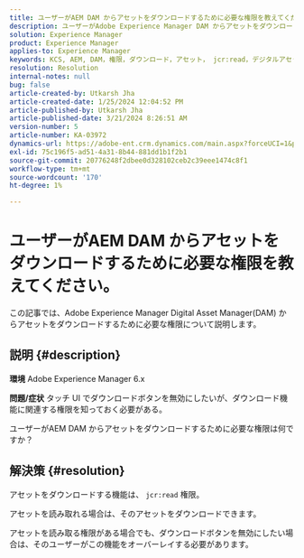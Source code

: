 ```yaml
---
title: ユーザーがAEM DAM からアセットをダウンロードするために必要な権限を教えてください。
description: ユーザーがAdobe Experience Manager DAM からアセットをダウンロードするために必要な権限について説明します。
solution: Experience Manager
product: Experience Manager
applies-to: Experience Manager
keywords: KCS, AEM, DAM，権限，ダウンロード，アセット， jcr:read，デジタルアセット管理システム
resolution: Resolution
internal-notes: null
bug: false
article-created-by: Utkarsh Jha
article-created-date: 1/25/2024 12:04:52 PM
article-published-by: Utkarsh Jha
article-published-date: 3/21/2024 8:26:51 AM
version-number: 5
article-number: KA-03972
dynamics-url: https://adobe-ent.crm.dynamics.com/main.aspx?forceUCI=1&pagetype=entityrecord&etn=knowledgearticle&id=ecedb8ef-79bb-ee11-a569-6045bd0065b6
exl-id: 75c196f5-ad51-4a31-8b44-881dd1b1f2b1
source-git-commit: 20776248f2dbee0d328102ceb2c39eee1474c8f1
workflow-type: tm+mt
source-wordcount: '170'
ht-degree: 1%

---
```


# ユーザーがAEM DAM からアセットをダウンロードするために必要な権限を教えてください。


この記事では、Adobe Experience Manager Digital Asset Manager(DAM) からアセットをダウンロードするために必要な権限について説明します。

## 説明 {#description}


<b>環境</b>
Adobe Experience Manager 6.x

<b>問題/症状</b>
タッチ UI でダウンロードボタンを無効にしたいが、ダウンロード機能に関連する権限を知っておく必要がある。

ユーザーがAEM DAM からアセットをダウンロードするために必要な権限は何ですか？


## 解決策 {#resolution}


アセットをダウンロードする機能は、 `jcr:read` 権限。

アセットを読み取れる場合は、そのアセットをダウンロードできます。

アセットを読み取る権限がある場合でも、ダウンロードボタンを無効にしたい場合は、そのユーザーがこの機能をオーバーレイする必要があります。
